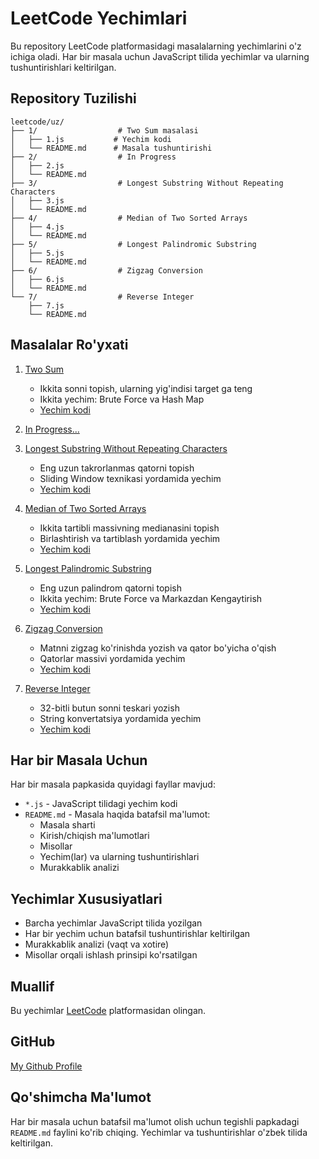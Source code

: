 # LeetCode Yechimlari

Bu repository LeetCode platformasidagi masalalarning yechimlarini o'z ichiga oladi. Har bir masala uchun JavaScript tilida yechimlar va ularning tushuntirishlari keltirilgan.

## Repository Tuzilishi

```
leetcode/uz/
├── 1/                  # Two Sum masalasi
│   ├── 1.js           # Yechim kodi
│   └── README.md      # Masala tushuntirishi
├── 2/                  # In Progress
│   ├── 2.js
│   └── README.md
├── 3/                  # Longest Substring Without Repeating Characters
│   ├── 3.js
│   └── README.md
├── 4/                  # Median of Two Sorted Arrays
│   ├── 4.js
│   └── README.md
├── 5/                  # Longest Palindromic Substring
│   ├── 5.js
│   └── README.md
├── 6/                  # Zigzag Conversion
│   ├── 6.js
│   └── README.md
└── 7/                  # Reverse Integer
    ├── 7.js
    └── README.md
```

## Masalalar Ro'yxati

1. [Two Sum](1/README.md)
   - Ikkita sonni topish, ularning yig'indisi target ga teng
   - Ikkita yechim: Brute Force va Hash Map
   - [Yechim kodi](1/1.js)

2. [In Progress...](2/README.md)

3. [Longest Substring Without Repeating Characters](3/README.md)
   - Eng uzun takrorlanmas qatorni topish
   - Sliding Window texnikasi yordamida yechim
   - [Yechim kodi](3/3.js)

4. [Median of Two Sorted Arrays](4/README.md)
   - Ikkita tartibli massivning medianasini topish
   - Birlashtirish va tartiblash yordamida yechim
   - [Yechim kodi](4/4.js)

5. [Longest Palindromic Substring](5/README.md)
   - Eng uzun palindrom qatorni topish
   - Ikkita yechim: Brute Force va Markazdan Kengaytirish
   - [Yechim kodi](5/5.js)

6. [Zigzag Conversion](6/README.md)
   - Matnni zigzag ko'rinishda yozish va qator bo'yicha o'qish
   - Qatorlar massivi yordamida yechim
   - [Yechim kodi](6/6.js)

7. [Reverse Integer](7/README.md)
   - 32-bitli butun sonni teskari yozish
   - String konvertatsiya yordamida yechim
   - [Yechim kodi](7/7.js)

## Har bir Masala Uchun

Har bir masala papkasida quyidagi fayllar mavjud:
- `*.js` - JavaScript tilidagi yechim kodi
- `README.md` - Masala haqida batafsil ma'lumot:
  - Masala sharti
  - Kirish/chiqish ma'lumotlari
  - Misollar
  - Yechim(lar) va ularning tushuntirishlari
  - Murakkablik analizi

## Yechimlar Xususiyatlari

- Barcha yechimlar JavaScript tilida yozilgan
- Har bir yechim uchun batafsil tushuntirishlar keltirilgan
- Murakkablik analizi (vaqt va xotire)
- Misollar orqali ishlash prinsipi ko'rsatilgan

## Muallif

Bu yechimlar [LeetCode](https://leetcode.com) platformasidan olingan.

## GitHub

[My Github Profile](https://github.com/uzhojiakbar)

## Qo'shimcha Ma'lumot

Har bir masala uchun batafsil ma'lumot olish uchun tegishli papkadagi `README.md` faylini ko'rib chiqing. Yechimlar va tushuntirishlar o'zbek tilida keltirilgan.
